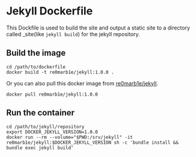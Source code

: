 # Jekyll Dockerfile

This Dockfile is used to build the site and output a static site to a directory called _site(like `jekyll build`) for the jekyll repository.

## Build the image

```shell
cd /path/to/dockerfile
docker build -t re0marb1e/jekyll:1.0.0 .
```

Or you can also pull this docker image from [re0marb1e/jekyll](https://hub.docker.com/r/re0marb1e/jekyll/).

```shell
docker pull re0marb1e/jekyll:1.0.0
```

## Run the container

```shell
cd /path/to/jekyll/repository
export DOCKER_JEKYLL_VERSION=1.0.0
docker run --rm --volume="$PWD:/srv/jekyll" -it re0marb1e/jekyll:$DOCKER_JEKYLL_VERSION sh -c 'bundle install && bundle exec jekyll build'
```